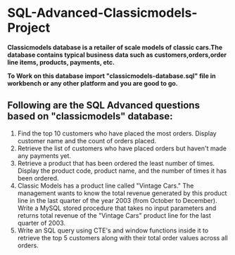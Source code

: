 # SQL-Advanced-Classicmodels-Project

**Classicmodels database is a retailer of scale models of classic cars.The database contains typical business data such as customers,orders,order line items, products, payments, etc.**

**To Work on this database import "classicmodels-database.sql" file in workbench or any other platform and you are good to go.**

## Following are the SQL Advanced questions based on "classicmodels" database:

1. Find the top 10 customers who have placed the most orders. Display customer name and the count of orders placed.
1. Retrieve the list of customers who have placed orders but haven't made any payments yet.
1. Retrieve a product that has been ordered the least number of times. Display the product code, product name, and the number of times it has been ordered.
1. Classic Models has a product line called "Vintage Cars." The management wants to know the total revenue generated by this product line in the last quarter of the year 2003 (from October to December). Write a MySQL stored procedure that takes no input parameters and returns total revenue of the "Vintage Cars" product line for the last quarter of 2003.
1. Write an SQL query using CTE's and window functions inside it to retrieve the top 5 customers along with their total order values across all orders.

